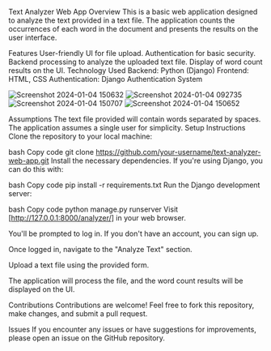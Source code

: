 Text Analyzer Web App
Overview
This is a basic web application designed to analyze the text provided in a text file. The application counts the occurrences of each word in the document and presents the results on the user interface.

Features
User-friendly UI for file upload.
Authentication for basic security.
Backend processing to analyze the uploaded text file.
Display of word count results on the UI.
Technology Used
Backend: Python (Django)
Frontend: HTML, CSS
Authentication: Django Authentication System


![Screenshot 2024-01-04 150632](https://github.com/nikhil0235/text_analyzer/assets/109364387/e0e009e1-e0ae-4140-8dd6-bb6ca479aedb)
![Screenshot 2024-01-04 092735](https://github.com/nikhil0235/text_analyzer/assets/109364387/ffe5709b-e393-4f67-9bb2-d204da90cb6d)
![Screenshot 2024-01-04 150707](https://github.com/nikhil0235/text_analyzer/assets/109364387/8471e697-55d0-4435-a7e3-297140236d50)
![Screenshot 2024-01-04 150652](https://github.com/nikhil0235/text_analyzer/assets/109364387/9fc67ea6-f8b6-4af8-84e5-9f7383595221)

Assumptions
The text file provided will contain words separated by spaces.
The application assumes a single user for simplicity.
Setup Instructions
Clone the repository to your local machine:

bash
Copy code
git clone https://github.com/your-username/text-analyzer-web-app.git
Install the necessary dependencies. If you're using Django, you can do this with:

bash
Copy code
pip install -r requirements.txt
Run the Django development server:

bash
Copy code
python manage.py runserver
Visit [http://127.0.0.1:8000/analyzer/] in your web browser.

You'll be prompted to log in. If you don't have an account, you can sign up.

Once logged in, navigate to the "Analyze Text" section.

Upload a text file using the provided form.

The application will process the file, and the word count results will be displayed on the UI.

Contributions
Contributions are welcome! Feel free to fork this repository, make changes, and submit a pull request.

Issues
If you encounter any issues or have suggestions for improvements, please open an issue on the GitHub repository.


